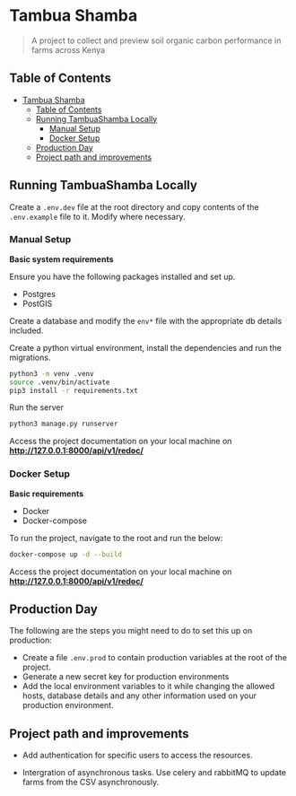 # Tambua Shamba

> A project to collect and preview soil organic carbon performance in farms across Kenya 


## Table of Contents
- [Tambua Shamba](#grow-everything)
  - [Table of Contents](#table-of-contents)
  - [Running TambuaShamba Locally](#running-groweverything-locally)
    - [Manual Setup](#manual-setup)
    - [Docker Setup](#docker-setup)
  - [Production Day](#production-day)
  - [Project path and improvements](#project-path-and-improvements)

## Running TambuaShamba Locally

Create a `.env.dev` file at the root directory and copy contents of the `.env.example` file to it. Modify where necessary.

### Manual Setup

**Basic system requirements**

Ensure you have the following packages installed and set up.

 - Postgres
 - PostGIS

Create a database and modify the `env*` file with the appropriate db details included.

Create a python virtual environment, install the dependencies and run the migrations.

```bash
python3 -m venv .venv
source .venv/bin/activate
pip3 install -r requirements.txt
```

Run the server
```bash
python3 manage.py runserver
```

Access the project documentation on your local machine on **http://127.0.0.1:8000/api/v1/redoc/** 
### Docker Setup
**Basic requirements**
  - Docker
  - Docker-compose

To run the project, navigate to the root and run the below:
```bash
docker-compose up -d --build
```
Access the project documentation on your local machine on **http://127.0.0.1:8000/api/v1/redoc/** 
## Production Day

The  following are the steps you might need to do to set this up on production:

- Create a file `.env.prod` to contain production variables at the root of the project.
- Generate a new secret key for production environments
- Add the local environment variables to it while changing the allowed hosts, database details and any other information used on your production environment.

## Project path and improvements
- Add authentication for specific users to access the resources.

- Intergration of asynchronous tasks. 
  Use celery and rabbitMQ to update farms from the CSV asynchronously.